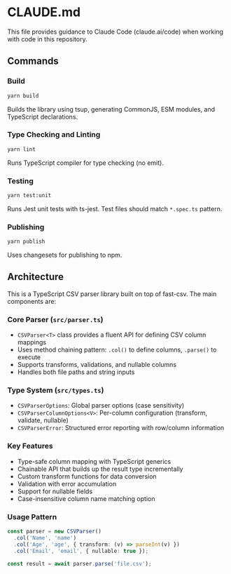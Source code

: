 # CLAUDE.md

This file provides guidance to Claude Code (claude.ai/code) when working with code in this repository.

## Commands

### Build
```bash
yarn build
```
Builds the library using tsup, generating CommonJS, ESM modules, and TypeScript declarations.

### Type Checking and Linting
```bash
yarn lint
```
Runs TypeScript compiler for type checking (no emit).

### Testing
```bash
yarn test:unit
```
Runs Jest unit tests with ts-jest. Test files should match `*.spec.ts` pattern.

### Publishing
```bash
yarn publish
```
Uses changesets for publishing to npm.

## Architecture

This is a TypeScript CSV parser library built on top of fast-csv. The main components are:

### Core Parser (`src/parser.ts`)
- `CSVParser<T>` class provides a fluent API for defining CSV column mappings
- Uses method chaining pattern: `.col()` to define columns, `.parse()` to execute
- Supports transforms, validations, and nullable columns
- Handles both file paths and string inputs

### Type System (`src/types.ts`)
- `CSVParserOptions`: Global parser options (case sensitivity)
- `CSVParserColumnOptions<V>`: Per-column configuration (transform, validate, nullable)
- `CSVParserError`: Structured error reporting with row/column information

### Key Features
- Type-safe column mapping with TypeScript generics
- Chainable API that builds up the result type incrementally
- Custom transform functions for data conversion
- Validation with error accumulation
- Support for nullable fields
- Case-insensitive column name matching option

### Usage Pattern
```typescript
const parser = new CSVParser()
  .col('Name', 'name')
  .col('Age', 'age', { transform: (v) => parseInt(v) })
  .col('Email', 'email', { nullable: true });

const result = await parser.parse('file.csv');
```